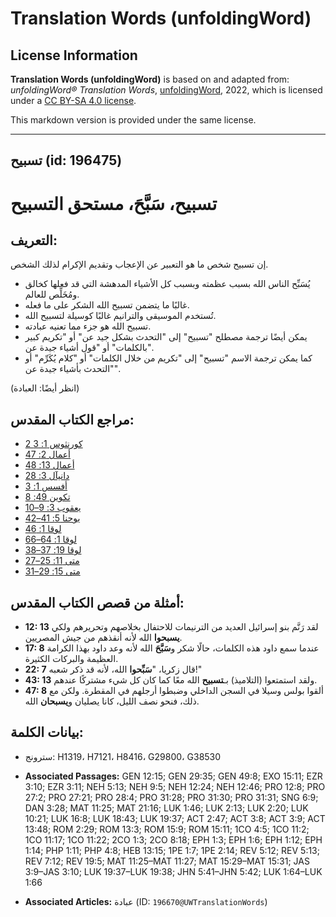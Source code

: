 # Translation Words (unfoldingWord)

## License Information

**Translation Words (unfoldingWord)** is based on and adapted from: _unfoldingWord® Translation Words_, [unfoldingWord](https://unfoldingword.org/utw), 2022, which is licensed under a [CC BY-SA 4.0 license](https://creativecommons.org/licenses/by-sa/4.0/legalcode.en).

This markdown version is provided under the same license.



--------------------------------

## تسبيح (id: 196475)

تسبيح، سَبَّحَ، مستحق التسبيح
=============================

التعريف:
--------

إن تسبيح شخص ما هو التعبير عن الإعجاب وتقديم الإكرام لذلك الشخص.

* يُسَبِّح الناس الله بسبب عظمته وبسبب كل الأشياء المدهشة التي قد فعلها كخالق ومُخَلِّص للعالم.
* غالبًا ما يتضمن تسبيح الله الشكر على ما فعله.
* تُستخدم الموسيقى والترانيم غالبًا كوسيلة لتسبيح الله.
* تسبيح الله هو جزء مما تعنيه عبادته.
* يمكن أيضًا ترجمة مصطلح "تسبيح" إلى "التحدث بشكل جيد عن" أو "تكريم كبير بالكلمات" أو "قول أشياء جيدة عن".
* كما يمكن ترجمة الاسم "تسبيح" إلى "تكريم من خلال الكلمات" أو "كلام يُكَرِّم" أو "التحدث بأشياء جيدة عن".

(انظر أيضًا: العبادة)

مراجع الكتاب المقدس:
--------------------

* [2 كورنثوس 1: 3](https://ref.ly/2Cor1:3)
* [أعمال 2: 47](https://ref.ly/Acts2:47)
* [أعمال 13: 48](https://ref.ly/Acts13:48)
* [دانيآل 3: 28](https://ref.ly/Dan3:28)
* [أفسس 1: 3](https://ref.ly/Eph1:3)
* [تكوين 49: 8](https://ref.ly/Gen49:8)
* [يعقوب 3: 9–10](https://ref.ly/Jas3:9-Jas3:10)
* [يوحنا 5: 41–42](https://ref.ly/John5:41-John5:42)
* [لوقا 1: 46](https://ref.ly/Luke1:46)
* [لوقا 1: 64–66](https://ref.ly/Luke1:64-Luke1:66)
* [لوقا 19: 37–38](https://ref.ly/Luke19:37-Luke19:38)
* [متى 11: 25–27](https://ref.ly/Matt11:25-Matt11:27)
* [متى 15: 29–31](https://ref.ly/Matt15:29-Matt15:31)

أمثلة من قصص الكتاب المقدس:
---------------------------

* **12: 13** لقد رَنَّم بنو إسرائيل العديد من الترنيمات للاحتفال بخلاصهم وتحريرهم ولكي **يسبحوا** الله لأنه أنقذهم من جيش المصريين.
* **17: 8** عندما سمع داود هذه الكلمات، حالًا شكر و**سَبَّحَ** الله لأنه وعد داود بهذا الكرامة العظيمة والبركات الكثيرة.
* **22: 7** قال زكريا، "**سَبِّحوا** الله، لأنه قد ذكر شعبه!"
* **43: 13** ولقد استمتعوا (التلاميذ) بـ**تسبيح** الله معًا كما كان كل شيء مشتركًا عندهم.
* **47: 8** ألقوا بولس وسيلا في السجن الداخلي وضبطوا أرجلهم في المقطرة. ولكن مع ذلك، فنحو نصف الليل، كانا يصليان و**يسبحان** الله.

بيانات الكلمة:
--------------

* سترونج: H1319، H7121، H8416، G29800، G38530

* **Associated Passages:** GEN 12:15; GEN 29:35; GEN 49:8; EXO 15:11; EZR 3:10; EZR 3:11; NEH 5:13; NEH 9:5; NEH 12:24; NEH 12:46; PRO 12:8; PRO 27:2; PRO 27:21; PRO 28:4; PRO 31:28; PRO 31:30; PRO 31:31; SNG 6:9; DAN 3:28; MAT 11:25; MAT 21:16; LUK 1:46; LUK 2:13; LUK 2:20; LUK 10:21; LUK 16:8; LUK 18:43; LUK 19:37; ACT 2:47; ACT 3:8; ACT 3:9; ACT 13:48; ROM 2:29; ROM 13:3; ROM 15:9; ROM 15:11; 1CO 4:5; 1CO 11:2; 1CO 11:17; 1CO 11:22; 2CO 1:3; 2CO 8:18; EPH 1:3; EPH 1:6; EPH 1:12; EPH 1:14; PHP 1:11; PHP 4:8; HEB 13:15; 1PE 1:7; 1PE 2:14; REV 5:12; REV 5:13; REV 7:12; REV 19:5; MAT 11:25–MAT 11:27; MAT 15:29–MAT 15:31; JAS 3:9–JAS 3:10; LUK 19:37–LUK 19:38; JHN 5:41–JHN 5:42; LUK 1:64–LUK 1:66
* **Associated Articles:** عبادة (ID: `196670@UWTranslationWords`)

